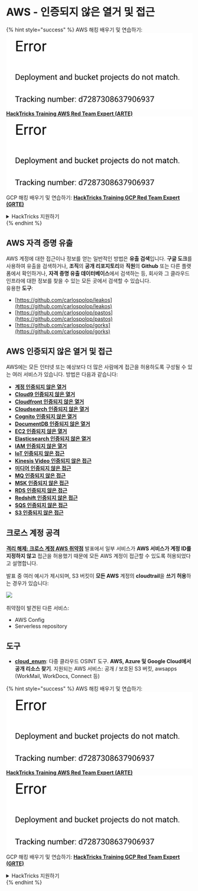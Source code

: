 # AWS - 인증되지 않은 열거 및 접근

{% hint style="success" %}
AWS 해킹 배우기 및 연습하기:<img src="../../../.gitbook/assets/image (1) (1).png" alt="" data-size="line">[**HackTricks Training AWS Red Team Expert (ARTE)**](https://training.hacktricks.xyz/courses/arte)<img src="../../../.gitbook/assets/image (1) (1).png" alt="" data-size="line">\
GCP 해킹 배우기 및 연습하기: <img src="../../../.gitbook/assets/image (2).png" alt="" data-size="line">[**HackTricks Training GCP Red Team Expert (GRTE)**<img src="../../../.gitbook/assets/image (2).png" alt="" data-size="line">](https://training.hacktricks.xyz/courses/grte)

<details>

<summary>HackTricks 지원하기</summary>

* [**구독 계획**](https://github.com/sponsors/carlospolop) 확인하기!
* **💬 [**Discord 그룹**](https://discord.gg/hRep4RUj7f) 또는 [**텔레그램 그룹**](https://t.me/peass)에 참여하거나 **Twitter** 🐦 [**@hacktricks\_live**](https://twitter.com/hacktricks\_live)**를 팔로우하세요.**
* **[**HackTricks**](https://github.com/carlospolop/hacktricks) 및 [**HackTricks Cloud**](https://github.com/carlospolop/hacktricks-cloud) 깃허브 리포지토리에 PR을 제출하여 해킹 팁을 공유하세요.**

</details>
{% endhint %}

## AWS 자격 증명 유출

AWS 계정에 대한 접근이나 정보를 얻는 일반적인 방법은 **유출 검색**입니다. **구글 도크**를 사용하여 유출을 검색하거나, **조직**의 **공개 리포지토리**와 **직원**의 **Github** 또는 다른 플랫폼에서 확인하거나, **자격 증명 유출 데이터베이스**에서 검색하는 등, 회사와 그 클라우드 인프라에 대한 정보를 찾을 수 있는 모든 곳에서 검색할 수 있습니다.\
유용한 **도구**:

* [https://github.com/carlospolop/leakos](https://github.com/carlospolop/leakos)
* [https://github.com/carlospolop/pastos](https://github.com/carlospolop/pastos)
* [https://github.com/carlospolop/gorks](https://github.com/carlospolop/gorks)

## AWS 인증되지 않은 열거 및 접근

AWS에는 모든 인터넷 또는 예상보다 더 많은 사람에게 접근을 허용하도록 구성될 수 있는 여러 서비스가 있습니다. 방법은 다음과 같습니다:

* [**계정 인증되지 않은 열거**](aws-accounts-unauthenticated-enum.md)
* [**Cloud9 인증되지 않은 열거**](https://github.com/carlospolop/hacktricks-cloud/blob/master/pentesting-cloud/aws-security/aws-unauthenticated-enum-access/broken-reference/README.md)
* [**Cloudfront 인증되지 않은 열거**](aws-cloudfront-unauthenticated-enum.md)
* [**Cloudsearch 인증되지 않은 열거**](https://github.com/carlospolop/hacktricks-cloud/blob/master/pentesting-cloud/aws-security/aws-unauthenticated-enum-access/broken-reference/README.md)
* [**Cognito 인증되지 않은 열거**](aws-cognito-unauthenticated-enum.md)
* [**DocumentDB 인증되지 않은 열거**](aws-documentdb-enum.md)
* [**EC2 인증되지 않은 열거**](aws-ec2-unauthenticated-enum.md)
* [**Elasticsearch 인증되지 않은 열거**](aws-elasticsearch-unauthenticated-enum.md)
* [**IAM 인증되지 않은 열거**](aws-iam-and-sts-unauthenticated-enum.md)
* [**IoT 인증되지 않은 접근**](aws-iot-unauthenticated-enum.md)
* [**Kinesis Video 인증되지 않은 접근**](aws-kinesis-video-unauthenticated-enum.md)
* [**미디어 인증되지 않은 접근**](aws-media-unauthenticated-enum.md)
* [**MQ 인증되지 않은 접근**](aws-mq-unauthenticated-enum.md)
* [**MSK 인증되지 않은 접근**](aws-msk-unauthenticated-enum.md)
* [**RDS 인증되지 않은 접근**](aws-rds-unauthenticated-enum.md)
* [**Redshift 인증되지 않은 접근**](aws-redshift-unauthenticated-enum.md)
* [**SQS 인증되지 않은 접근**](aws-sqs-unauthenticated-enum.md)
* [**S3 인증되지 않은 접근**](aws-s3-unauthenticated-enum.md)

## 크로스 계정 공격

[**격리 해제: 크로스 계정 AWS 취약점**](https://www.youtube.com/watch?v=JfEFIcpJ2wk) 발표에서 일부 서비스가 **AWS 서비스가 계정 ID를 지정하지 않고** 접근을 허용했기 때문에 모든 AWS 계정이 접근할 수 있도록 허용되었다고 설명합니다.

발표 중 여러 예시가 제시되며, S3 버킷이 **모든 AWS** 계정의 **cloudtrail**을 **쓰기 허용**하는 경우가 있습니다:

![](<../../../.gitbook/assets/image (260).png>)

취약점이 발견된 다른 서비스:

* AWS Config
* Serverless repository

## 도구

* [**cloud\_enum**](https://github.com/initstring/cloud\_enum): 다중 클라우드 OSINT 도구. **AWS, Azure 및 Google Cloud에서 공개 리소스 찾기**. 지원되는 AWS 서비스: 공개 / 보호된 S3 버킷, awsapps (WorkMail, WorkDocs, Connect 등)

{% hint style="success" %}
AWS 해킹 배우기 및 연습하기:<img src="../../../.gitbook/assets/image (1) (1).png" alt="" data-size="line">[**HackTricks Training AWS Red Team Expert (ARTE)**](https://training.hacktricks.xyz/courses/arte)<img src="../../../.gitbook/assets/image (1) (1).png" alt="" data-size="line">\
GCP 해킹 배우기 및 연습하기: <img src="../../../.gitbook/assets/image (2).png" alt="" data-size="line">[**HackTricks Training GCP Red Team Expert (GRTE)**<img src="../../../.gitbook/assets/image (2).png" alt="" data-size="line">](https://training.hacktricks.xyz/courses/grte)

<details>

<summary>HackTricks 지원하기</summary>

* [**구독 계획**](https://github.com/sponsors/carlospolop) 확인하기!
* **💬 [**Discord 그룹**](https://discord.gg/hRep4RUj7f) 또는 [**텔레그램 그룹**](https://t.me/peass)에 참여하거나 **Twitter** 🐦 [**@hacktricks\_live**](https://twitter.com/hacktricks\_live)**를 팔로우하세요.**
* **[**HackTricks**](https://github.com/carlospolop/hacktricks) 및 [**HackTricks Cloud**](https://github.com/carlospolop/hacktricks-cloud) 깃허브 리포지토리에 PR을 제출하여 해킹 팁을 공유하세요.**

</details>
{% endhint %}
